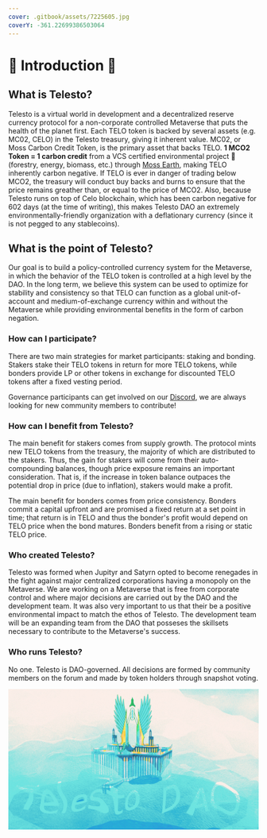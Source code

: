 ```yaml
---
cover: .gitbook/assets/7225605.jpg
coverY: -361.22699386503064
---
```


# 🔱 Introduction 🔱

## What is Telesto?

Telesto is a virtual world in development and a decentralized reserve currency protocol for a non-corporate controlled Metaverse that puts the health of the planet first. Each TELO token is backed by several assets (e.g. MC02, CELO) in the Telesto treasury, giving it inherent value.  MC02, or Moss Carbon Credit Token, is the primary asset that backs TELO. **1 MCO2 Token = 1 carbon credit** from a VCS certified environmental project 🍃 (forestry, energy, biomass, etc.) through [Moss Earth](https://mco2token.moss.earth), making TELO inherently carbon negative. If TELO is ever in danger of trading below MCO2, the treasury will conduct buy backs and burns to ensure that the price remains greather than, or equal to the price of MCO2. Also, because Telesto runs on top of Celo blockchain, which has been carbon negative for 602 days (at the time of writing), this makes Telesto DAO an extremely environmentally-friendly organization with a deflationary currency (since it is not pegged to any stablecoins).&#x20;

## What is the point of Telesto?

Our goal is to build a policy-controlled currency system for the Metaverse, in which the behavior of the TELO token is controlled at a high level by the DAO. In the long term, we believe this system can be used to optimize for stability and consistency so that TELO can function as a global unit-of-account and medium-of-exchange currency within and without the Metaverse while providing environmental benefits in the form of carbon negation.&#x20;

### How can I participate?

There are two main strategies for market participants: staking and bonding. Stakers stake their TELO tokens in return for more TELO tokens, while bonders provide LP or other tokens in exchange for discounted TELO tokens after a fixed vesting period.

Governance participants can get involved on our [Discord](https://discord.gg/tcr3H97fnf), we are always looking for new community members to contribute!

### How can I benefit from Telesto? <a href="#how-can-i-benefit-from-olympus" id="how-can-i-benefit-from-olympus"></a>

The main benefit for stakers comes from supply growth. The protocol mints new TELO tokens from the treasury, the majority of which are distributed to the stakers. Thus, the gain for stakers will come from their auto-compounding balances, though price exposure remains an important consideration. That is, if the increase in token balance outpaces the potential drop in price (due to inflation), stakers would make a profit.

The main benefit for bonders comes from price consistency. Bonders commit a capital upfront and are promised a fixed return at a set point in time; that return is in TELO and thus the bonder's profit would depend on TELO price when the bond matures. Bonders benefit from a rising or static TELO price.

### Who created Telesto? <a href="#who-created-olympus" id="who-created-olympus"></a>

Telesto was formed when Jupityr and Satyrn opted to become renegades in the fight against major centralized corporations having a monopoly on the Metaverse. We are working on a Metaverse that is free from corporate control and where major decisions are carried out by the DAO and the development team. It was also very important to us that their be a positive environmental impact to match the ethos of Telesto. The development team will be an expanding team from the DAO that posseses the skillsets necessary to contribute to the Metaverse's success.

### Who runs Telesto? <a href="#who-runs-olympus" id="who-runs-olympus"></a>

No one. Telesto is DAO-governed. All decisions are formed by community members on the forum and made by token holders through snapshot voting.

![](<.gitbook/assets/image0 (3).jpeg>)

